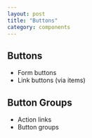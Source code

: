 ```yaml
---
layout: post
title: "Buttons"
category: components
---
```


## Buttons

- Form buttons
- Link buttons (via items)


## Button Groups

- Action links
- Button groups

